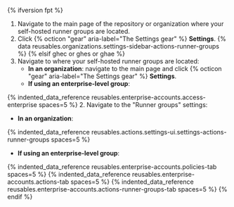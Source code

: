 {% ifversion fpt %}
1. Navigate to the main page of the repository or organization where your self-hosted runner groups are located.
2. Click {% octicon "gear" aria-label="The Settings gear" %} **Settings**.
{% data reusables.organizations.settings-sidebar-actions-runner-groups %}
{% elsif ghec or ghes or ghae %}
1. Navigate to where your self-hosted runner groups are located:
   * **In an organization**: navigate to the main page and click {% octicon "gear" aria-label="The Settings gear" %} **Settings**.
   * **If using an enterprise-level group**:

{% indented_data_reference reusables.enterprise-accounts.access-enterprise spaces=5 %}
2. Navigate to the "Runner groups" settings:
   * **In an organization**:

{% indented_data_reference reusables.actions.settings-ui.settings-actions-runner-groups spaces=5 %}
   * **If using an enterprise-level group**:

{% indented_data_reference reusables.enterprise-accounts.policies-tab spaces=5 %}
{% indented_data_reference reusables.enterprise-accounts.actions-tab spaces=5 %}
{% indented_data_reference reusables.enterprise-accounts.actions-runner-groups-tab spaces=5 %}
{% endif %}
